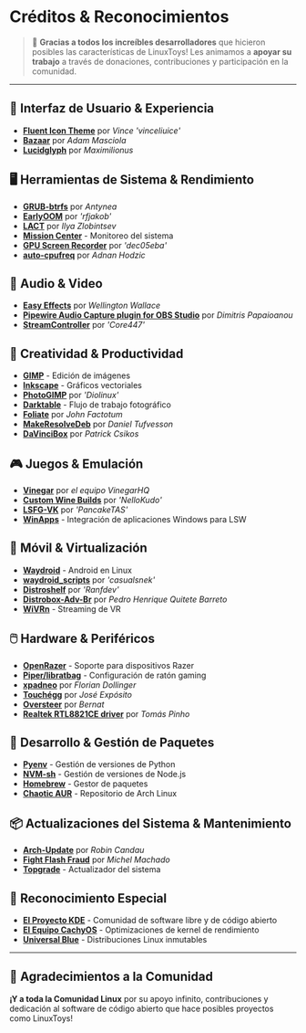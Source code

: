 # Créditos & Reconocimientos

> 💙 **Gracias a todos los increíbles desarrolladores** que hicieron posibles las características de LinuxToys! Les animamos a **apoyar su trabajo** a través de donaciones, contribuciones y participación en la comunidad.

---

## 🎨 Interfaz de Usuario & Experiencia

- **[Fluent Icon Theme](https://github.com/vinceliuice/Fluent-icon-theme)** por *Vince 'vinceliuice'*
- **[Bazaar](https://github.com/kolunmi/bazaar)** por *Adam Masciola*
- **[Lucidglyph](https://github.com/maximilionus/lucidglyph/tree/v0.11.0)** por *Maximilionus*

## 🖥️ Herramientas de Sistema & Rendimiento

- **[GRUB-btrfs](https://github.com/Antynea/grub-btrfs)** por *Antynea*
- **[EarlyOOM](https://github.com/rfjakob/earlyoom)** por *'rfjakob'*
- **[LACT](https://github.com/ilya-zlobintsev/LACT)** por *Ilya Zlobintsev*
- **[Mission Center](https://missioncenter.io)** - Monitoreo del sistema
- **[GPU Screen Recorder](https://git.dec05eba.com/?p=about)** por *'dec05eba'*
- **[auto-cpufreq](https://github.com/AdnanHodzic/auto-cpufreq)** por *Adnan Hodzic*

## 🎵 Audio & Video

- **[Easy Effects](https://github.com/wwmm/easyeffects)** por *Wellington Wallace*
- **[Pipewire Audio Capture plugin for OBS Studio](https://github.com/dimtpap/obs-pipewire-audio-capture)** por *Dimitris Papaioanou*
- **[StreamController](https://github.com/StreamController/StreamController)** por *'Core447'*

## 🎨 Creatividad & Productividad

- **[GIMP](https://www.gimp.org)** - Edición de imágenes
- **[Inkscape](https://inkscape.org)** - Gráficos vectoriales
- **[PhotoGIMP](https://github.com/Diolinux/PhotoGIMP)** por *'Diolinux'*
- **[Darktable](https://www.darktable.org)** - Flujo de trabajo fotográfico
- **[Foliate](https://johnfactotum.github.io/foliate)** por *John Factotum*
- **[MakeResolveDeb](https://www.danieltufvesson.com/makeresolvedeb)** por *Daniel Tufvesson*
- **[DaVinciBox](https://github.com/zelikos/davincibox)** por *Patrick Csikos*

## 🎮 Juegos & Emulación

- **[Vinegar](https://vinegarhq.org/Home/index.html)** por *el equipo VinegarHQ*
- **[Custom Wine Builds](https://github.com/NelloKudo/WineBuilder)** por *'NelloKudo'*
- **[LSFG-VK](https://github.com/PancakeTAS/lsfg-vk)** por *'PancakeTAS'*
- **[WinApps](https://github.com/winapps-org/winapps)** - Integración de aplicaciones Windows para LSW

## 📱 Móvil & Virtualización

- **[Waydroid](https://waydro.id/)** - Android en Linux
- **[waydroid_scripts](https://github.com/casualsnek/waydroid_script)** por *'casualsnek'*
- **[Distroshelf](https://github.com/ranfdev/DistroShelf)** por *'Ranfdev'*
- **[Distrobox-Adv-Br](https://github.com/pedrohqb/distrobox-adv-br)** por *Pedro Henrique Quitete Barreto*
- **[WiVRn](https://github.com/WiVRn)** - Streaming de VR

## 🖱️ Hardware & Periféricos

- **[OpenRazer](https://openrazer.github.io)** - Soporte para dispositivos Razer
- **[Piper/libratbag](https://github.com/libratbag/piper)** - Configuración de ratón gaming
- **[xpadneo](https://github.com/atar-axis/xpadneo)** por *Florian Dollinger*
- **[Touchégg](https://github.com/JoseExposito/touchegg)** por *José Expósito*
- **[Oversteer](https://github.com/berarma/oversteer)** por *Bernat*
- **[Realtek RTL8821CE driver](https://github.com/tomaspinho/rtl8821ce)** por *Tomás Pinho*

## 🔧 Desarrollo & Gestión de Paquetes

- **[Pyenv](https://github.com/pyenv)** - Gestión de versiones de Python
- **[NVM-sh](https://github.com/nvm-sh)** - Gestión de versiones de Node.js
- **[Homebrew](https://brew.sh/)** - Gestor de paquetes
- **[Chaotic AUR](https://aur.chaotic.cx/)** - Repositorio de Arch Linux

## 📦 Actualizaciones del Sistema & Mantenimiento

- **[Arch-Update](https://github.com/Antiz96/arch-update)** por *Robin Candau*
- **[Fight Flash Fraud](https://github.com/AltraMayor/f3)** por *Michel Machado*
- **[Topgrade](https://github.com/topgrade-rs/topgrade)** - Actualizador del sistema

## 🌟 Reconocimiento Especial

- **[El Proyecto KDE](https://kde.org)** - Comunidad de software libre y de código abierto
- **[El Equipo CachyOS](https://github.com/CachyOS/linux-cachyos)** - Optimizaciones de kernel de rendimiento
- **[Universal Blue](https://universal-blue.org)** - Distribuciones Linux inmutables

---

## 🙏 Agradecimientos a la Comunidad

**¡Y a toda la Comunidad Linux** por su apoyo infinito, contribuciones y dedicación al software de código abierto que hace posibles proyectos como LinuxToys!
